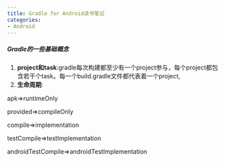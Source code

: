 ```yaml
---
title: Gradle for Android读书笔记
categories: 
- Android
---
```


##### Gradle的一些基础概念

1. **project和task**:gradle每次构建都至少有一个project参与，每个project都包含若干个task。每一个build.gradle文件都代表着一个project,
2. **生命周期**:



apk=>runtimeOnly

provided=>compileOnly

compile=>implementation

testCompile=>testImplementation

androidTestCompile=>androidTestImplementation